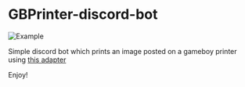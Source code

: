 # GBPrinter-discord-bot
![Example](https://media.discordapp.net/attachments/838067669538045973/951954037224386560/IMG_8399.jpg?width=512&height=683)

Simple discord bot which prints an image posted on a gameboy printer using [this adapter](https://stacksmashing.gumroad.com/l/gb-link)

Enjoy!
